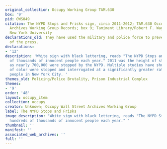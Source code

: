 ```yaml
---
original_collection: Occupy Working Group TAM.630
box: '9'
pid: OWS049
citation: The NYPD Stops and Frisks sign, circa 2011-2012; TAM.630 Occupy Wall Street
  Archives Working Group Records; box 9; Tamiment Library/Robert F. Wagner Labor Archives,
  New York University
declarations_old: They have used the military and police force to prevent freedom
  of the press.
declarations:
- '12'
description: 'White sign with black lettering, reads "The NYPD Stops and Frisks hundreds
  of thousands of innocent people each year." 2011 was the height of stop-and-frisk
  as nearly 700,000 were stopped by the NYPD. Multiple studies have shown that people
  of color were stopped and interrogated at a significantly greater rate than white
  people in New York City. '
themes_old: Policing/Police Brutality, Prison Industrial Complex
themes:
- '9'
order: '48'
layout: occupy_item
collection: occupy
creator: Unknown; Occupy Wall Street Archives Working Group
label: The NYPD Stops and Frisks
image_description: 'White sign with black lettering, reads "The NYPD Stops and Frisks
  hundreds of thousands of innocent people each year." '
thumbnail: ''
manifest: ''
associated_web_archives: ''
full: ''
---
```

